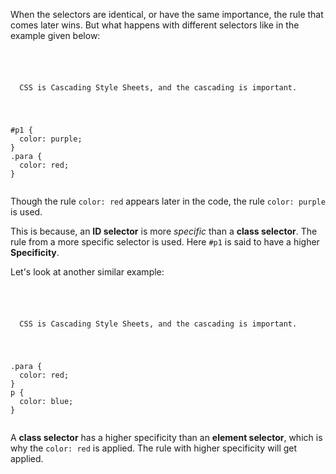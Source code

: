 When the selectors are identical,
or have the same importance,
the rule that comes later wins.
But what happens with different
selectors like in the example given below:

<Editor lang="css">
<code>
<panel lang="html">
<p id="p1" class="para">
  CSS is Cascading Style Sheets, and the cascading is important.
</p>
</panel>
<panel lang="css">
#p1 {
  color: purple;
}
.para {
  color: red;
}
</panel>
</code>
</Editor>

Though the rule `color: red`
appears later in the code,
the rule `color: purple` is used.

This is because, an **ID selector**
is more *specific* than a
**class selector**. The rule
from a more specific selector
is used. Here `#p1` is
said to have a higher **Specificity**.

Let's look at another similar example:

<Editor lang="css">
<code>
<panel lang="html">
<p id="p1" class="para">
  CSS is Cascading Style Sheets, and the cascading is important.
</p>
</panel>
<panel lang="css">
.para {
  color: red;
}
p {
  color: blue;
}
</panel>
</code>
</Editor>

A **class selector** has a
higher specificity than an
**element selector**, which is
why the `color: red` is applied. The
rule with higher specificity will
get applied.
